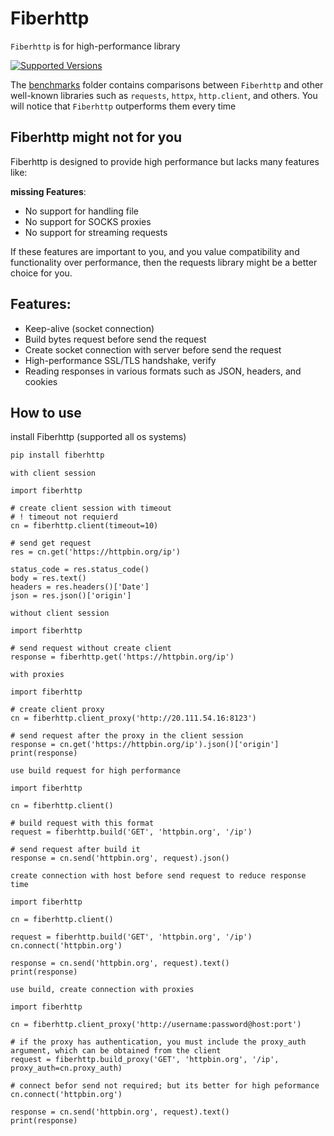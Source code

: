 # Fiberhttp
`Fiberhttp` is for high-performance library<br/>

[![Supported Versions](https://img.shields.io/pypi/pyversions/fiberhttp.svg)](https://pypi.org/project/fiberhttp)

The [benchmarks](https://github.com/xsxo/fiberhttp/tree/main/benchmarks) folder contains comparisons between `Fiberhttp` and other well-known libraries such as `requests`, `httpx`, `http.client`, and others. You will notice that `Fiberhttp` outperforms them every time<br/>


## Fiberhttp might not for you

Fiberhttp is designed to provide high performance but lacks many features like:

**missing Features**:
- No support for handling file 
- No support for SOCKS proxies
- No support for streaming requests

If these features are important to you, and you value compatibility and functionality over performance, then the requests library might be a better choice for you.

## Features:
- Keep-alive (socket connection)
- Build bytes request before send the request
- Create socket connection with server before send the request
- High-performance SSL/TLS handshake, verify
- Reading responses in various formats such as JSON, headers, and cookies

## How to use
install Fiberhttp (supported all os systems)
```bash
pip install fiberhttp
```

`with client session`
```python3
import fiberhttp

# create client session with timeout
# ! timeout not requierd
cn = fiberhttp.client(timeout=10)

# send get request
res = cn.get('https://httpbin.org/ip')

status_code = res.status_code()
body = res.text()
headers = res.headers()['Date']
json = res.json()['origin']
```

`without client session`
```python3
import fiberhttp

# send request without create client
response = fiberhttp.get('https://httpbin.org/ip')
```

`with proxies`
```python3
import fiberhttp

# create client proxy
cn = fiberhttp.client_proxy('http://20.111.54.16:8123')

# send request after the proxy in the client session
response = cn.get('https://httpbin.org/ip').json()['origin']
print(response)
```
`use build request for high performance`

```python3
import fiberhttp

cn = fiberhttp.client()

# build request with this format
request = fiberhttp.build('GET', 'httpbin.org', '/ip')

# send request after build it
response = cn.send('httpbin.org', request).json()
```

`create connection with host before send request to reduce response time`

```python3
import fiberhttp

cn = fiberhttp.client()

request = fiberhttp.build('GET', 'httpbin.org', '/ip')
cn.connect('httpbin.org')

response = cn.send('httpbin.org', request).text()
print(response)
```

`use build, create connection with proxies`
```python3
import fiberhttp

cn = fiberhttp.client_proxy('http://username:password@host:port')

# if the proxy has authentication, you must include the proxy_auth argument, which can be obtained from the client
request = fiberhttp.build_proxy('GET', 'httpbin.org', '/ip', proxy_auth=cn.proxy_auth)

# connect befor send not required; but its better for high peformance
cn.connect('httpbin.org')

response = cn.send('httpbin.org', request).text()
print(response)
```
